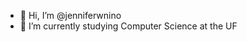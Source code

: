 - 👋 Hi, I’m @jenniferwnino
- 🌱 I’m currently studying Computer Science at the UF


<!---
jenniferwnino/jenniferwnino is a ✨ special ✨ repository because its `README.md` (this file) appears on your GitHub profile.
You can click the Preview link to take a look at your changes.
--->

